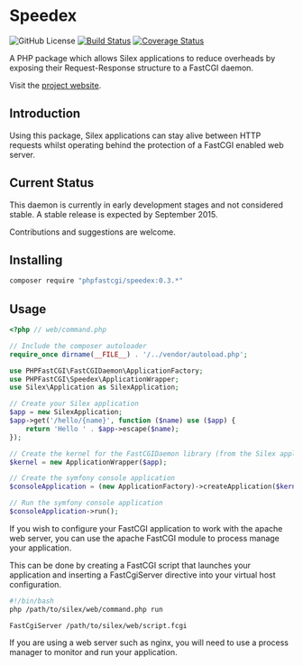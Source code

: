 # Speedex

![GitHub License](https://img.shields.io/badge/license-GPLv2-blue.svg)
[![Build Status](https://travis-ci.org/PHPFastCGI/Speedex.svg?branch=master)](https://travis-ci.org/PHPFastCGI/Speedex)
[![Coverage Status](https://coveralls.io/repos/PHPFastCGI/Speedex/badge.svg?branch=master)](https://coveralls.io/r/PHPFastCGI/Speedex?branch=master)

A PHP package which allows Silex applications to reduce overheads by exposing their Request-Response structure to a FastCGI daemon.

Visit the [project website](http://phpfastcgi.github.io/).

## Introduction

Using this package, Silex applications can stay alive between HTTP requests whilst operating behind the protection of a FastCGI enabled web server.

## Current Status

This daemon is currently in early development stages and not considered stable. A stable release is expected by September 2015.

Contributions and suggestions are welcome.

## Installing

```sh
composer require "phpfastcgi/speedex:0.3.*"
```

## Usage

```php
<?php // web/command.php

// Include the composer autoloader
require_once dirname(__FILE__) . '/../vendor/autoload.php';

use PHPFastCGI\FastCGIDaemon\ApplicationFactory;
use PHPFastCGI\Speedex\ApplicationWrapper;
use Silex\Application as SilexApplication;

// Create your Silex application
$app = new SilexApplication;
$app->get('/hello/{name}', function ($name) use ($app) {
    return 'Hello ' . $app->escape($name);
});

// Create the kernel for the FastCGIDaemon library (from the Silex application)
$kernel = new ApplicationWrapper($app);

// Create the symfony console application
$consoleApplication = (new ApplicationFactory)->createApplication($kernel);

// Run the symfony console application
$consoleApplication->run();
```

If you wish to configure your FastCGI application to work with the apache web server, you can use the apache FastCGI module to process manage your application.

This can be done by creating a FastCGI script that launches your application and inserting a FastCgiServer directive into your virtual host configuration.

```sh
#!/bin/bash
php /path/to/silex/web/command.php run
```

```
FastCgiServer /path/to/silex/web/script.fcgi
```

If you are using a web server such as nginx, you will need to use a process manager to monitor and run your application.
